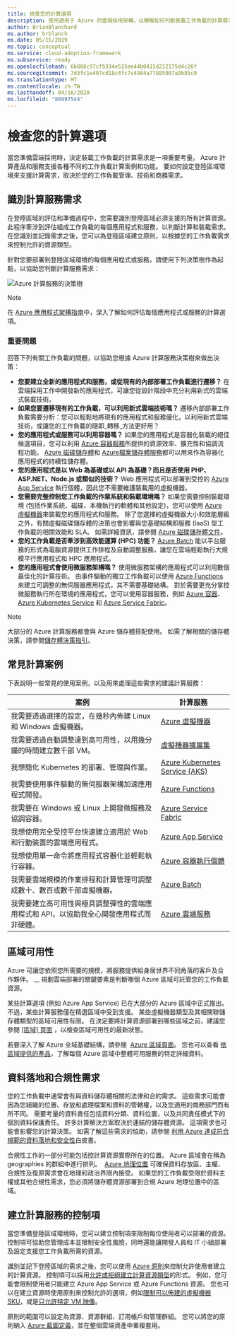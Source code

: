 ```yaml
---
title: 檢查您的計算選項
description: 使用適用于 Azure 的雲端採用架構，以瞭解如何判斷裝載工作負載的計算需求。
author: BrianBlanchard
ms.author: brblanch
ms.date: 05/15/2019
ms.topic: conceptual
ms.service: cloud-adoption-framework
ms.subservice: ready
ms.openlocfilehash: 6b868c97cf5334e515ee44b0415d212175d4c26f
ms.sourcegitcommit: 7d3fc1e407cd18c4fc7c4964a77885907a9b85c0
ms.translationtype: MT
ms.contentlocale: zh-TW
ms.lasthandoff: 04/16/2020
ms.locfileid: "80997544"
---
```

# <a name="review-your-compute-options"></a>檢查您的計算選項

當您準備雲端採用時，決定裝載工作負載的計算需求是一項重要考量。 Azure 計算產品和服務支援各種不同的工作負載計算案例和功能。 要如何設定登陸區域環境來支援計算需求，取決於您的工作負載管理、技術和商務需求。

## <a name="identify-compute-services-requirements"></a>識別計算服務需求

在登陸區域的評估和準備過程中，您需要識別登陸區域必須支援的所有計算資源。 此程序牽涉到評估組成工作負載的每個應用程式和服務，以判斷計算和裝載需求。 在您識別並記錄需求之後，您可以為登陸區域建立原則，以根據您的工作負載需求來控制允許的資源類型。

針對您要部署到登陸區域環境的每個應用程式或服務，請使用下列決策樹作為起點，以協助您判斷計算服務需求：

![Azure 計算服務的決策樹](../../_images/ready/compute-decision-tree.png)

> [!NOTE]
> 在 [Azure 應用程式架構指南](https://docs.microsoft.com/azure/architecture/guide/technology-choices/compute-decision-tree)中，深入了解如何評估每個應用程式或服務的計算選項。

### <a name="key-questions"></a>重要問題

回答下列有關工作負載的問題，以協助您根據 Azure 計算服務決策樹來做出決策：

- **您要建立全新的應用程式和服務，或從現有的內部部署工作負載進行遷移？** 在雲端採用工作中開發新的應用程式，可讓您從設計階段中充分利用新式的雲端式裝載技術。
- **如果您要遷移現有的工作負載，可以利用新式雲端技術嗎？** 遷移內部部署工作負載需要分析：您可以輕鬆地將現有的應用程式和服務優化，以利用新式雲端技術，或讓您的工作負載的隨即_轉移_方法更好用？
- **您的應用程式或服務可以利用容器嗎？** 如果您的應用程式是容器化裝載的絕佳候選項目，您可以利用 [Azure 容器服務](https://azure.microsoft.com/product-categories/containers)所提供的資源效率、擴充性和協調流程功能。 [Azure 磁碟儲存體](https://docs.microsoft.com/azure/virtual-machines/windows/managed-disks-overview)和 [Azure檔案儲存體服務](https://docs.microsoft.com/azure/storage/files/storage-files-introduction)都可以用來作為容器化應用程式的持續性儲存體。
- **您的應用程式是以 Web 為基礎或以 API 為基礎？而且是否使用 PHP、ASP.NET、Node.js 或類似的技術？** Web 應用程式可以部署到受控的 [Azure App Service](https://docs.microsoft.com/azure/app-service/overview) 執行個體，因此您不需要維護裝載用的虛擬機器。
- **您需要完整控制您工作負載的作業系統和裝載環境嗎？** 如果您需要控制裝載環境 (包括作業系統、磁碟、本機執行的軟體和其他設定)，您可以使用 [Azure 虛擬機器](https://azure.microsoft.com/services/virtual-machines)來裝載您的應用程式和服務。 除了您選擇的虛擬機器大小和效能層級之外，有關虛擬磁碟儲存體的決策也會影響與您基礎結構即服務 (IaaS) 型工作負載的相關效能和 SLA。 如需詳細資訊，請參閱 [Azure 磁碟儲存體文件](https://docs.microsoft.com/azure/virtual-machines/windows/managed-disks-overview)。
- **您的工作負載是否牽涉到高效能運算 (HPC) 功能？** [Azure Batch](https://docs.microsoft.com/azure/batch/batch-technical-overview) 能以平台服務的形式為電腦資源提供工作排程及自動調整服務，讓您在雲端輕鬆執行大規模平行應用程式和 HPC 應用程式。
- **您的應用程式會使用微服務架構嗎？** 使用微服務架構的應用程式可以利用數個最佳化的計算技術。 由事件驅動的獨立工作負載可以使用 [Azure Functions](https://docs.microsoft.com/azure/azure-functions/functions-overview) 來建立可調整的無伺服器應用程式，其不需要基礎結構。 對於需要更充分掌控微服務執行所在環境的應用程式，您可以使用容器服務，例如 [Azure 容器](https://docs.microsoft.com/azure/container-instances/container-instances-overview)、[Azure Kubernetes Service](https://docs.microsoft.com/azure/aks/intro-kubernetes) 和 [Azure Service Fabric](https://docs.microsoft.com/azure/service-fabric/service-fabric-overview)。

> [!NOTE]
> 大部分的 Azure 計算服務都會與 Azure 儲存體搭配使用。 如需了解相關的儲存體決策，請參閱[儲存體決策指引](./storage-options.md)。

## <a name="common-compute-scenarios"></a>常見計算案例

下表說明一些常見的使用案例，以及用來處理這些需求的建議計算服務：

| **案例** | **計算服務** |
| --- | --- |
| 我需要透過選擇的設定，在幾秒內佈建 Linux 和 Windows 虛擬機器。 | [Azure 虛擬機器](https://azure.microsoft.com/services/virtual-machines) |
| 我需要透過自動調整達到高可用性，以用幾分鐘的時間建立數千部 VM。 | [虛擬機器擴展集](https://azure.microsoft.com/services/virtual-machine-scale-sets) |
| 我想簡化 Kubernetes 的部署、管理與作業。 | [Azure Kubernetes Service (AKS)](https://azure.microsoft.com/services/kubernetes-service) |
| 我需要使用事件驅動的無伺服器架構加速應用程式開發。 | [Azure Functions](https://azure.microsoft.com/services/functions) |
| 我需要在 Windows 或 Linux 上開發微服務及協調容器。 | [Azure Service Fabric](https://azure.microsoft.com/services/service-fabric) |
| 我想使用完全受控平台快速建立適用於 Web 和行動裝置的雲端應用程式。 | [Azure App Service](https://azure.microsoft.com/services/app-service) |
| 我想使用單一命令將應用程式容器化並輕鬆執行容器。 | [Azure 容器執行個體](https://azure.microsoft.com/services/container-instances) |
| 我需要雲端規模的作業排程和計算管理可調整成數十、數百或數千部虛擬機器。 | [Azure Batch](https://azure.microsoft.com/services/batch) |
| 我需要建立高可用性與極具調整彈性的雲端應用程式和 API，以協助我全心開發應用程式而非硬體。 | [Azure 雲端服務](https://azure.microsoft.com/services/cloud-services) |

## <a name="regional-availability"></a>區域可用性

Azure 可讓您依照您所需要的規模，將服務提供給身居世界不同角落的客戶及合作夥伴。 __ 規劃雲端部署的關鍵要素是判斷哪個 Azure 區域可託管您的工作負載資源。

某些計算選項 (例如 Azure App Service) 已在大部分的 Azure 區域中正式推出。 不過，某些計算服務僅在精選區域中受到支援。 某些虛擬機器類型及其相關聯儲存體類型的區域可用性有限。 在決定要將計算資源部署到哪些區域之前，建議您參閱 [[區域] 頁面](https://azure.microsoft.com/global-infrastructure/services/?regions=all&products=azure-vmware-cloudsimple,cloud-services,batch,container-instances,app-service,service-fabric,functions,kubernetes-service,virtual-machine-scale-sets,virtual-machines) ，以檢查區域可用性的最新狀態。

若要深入了解 Azure 全域基礎結構，請參閱  [Azure 區域頁面](https://azure.microsoft.com/global-infrastructure/regions)。 您也可以查看 [依區域提供的產品](https://azure.microsoft.com/global-infrastructure/services/?regions=all&products=all)，了解每個 Azure 區域中整體可用服務的特定詳細資料。

## <a name="data-residency-and-compliance-requirements"></a>資料落地和合規性需求

您的工作負載中通常會有與資料儲存體相關的法律和合約需求。 這些需求可能會因為您組織的位置、存放和處理檔案和資料的管轄權，以及您適用的商務部門而有所不同。 需要考量的資料責任包括資料分類、資料位置，以及共同責任模式下的個別資料保護責任。 許多計算解決方案取決於連結的儲存體資源。 這項需求也可能會影響您的計算決策。 如需了解這些需求的協助，請參閱 [利用 Azure 達成符合規範的資料落地和安全性](https://azure.microsoft.com/resources/achieving-compliant-data-residency-and-security-with-azure)白皮書。

合規性工作的一部分可能包括控計算資源實際所在的位置。 Azure 區域會在稱為 geographies 的群組中進行排列。  [Azure 地理位置](https://azure.microsoft.com/global-infrastructure/geographies) 可確保資料存放區、主權、合規性及復原需求會在地理和政治界限內接受。 如果您的工作負載受限於資料主權或其他合規性需求，您必須將儲存體資源部署到合規 Azure 地理位置中的區域。

## <a name="establish-controls-for-compute-services"></a>建立計算服務的控制項

當您準備登陸區域環境時，您可以建立控制項來限制每位使用者可以部署的資源。 控制項可協助您管理成本並限制安全性風險，同時還能讓開發人員和 IT 小組部署及設定支援您工作負載所需的資源。

識別並記下登陸區域的需求之後，您可以使用 [Azure 原則](https://docs.microsoft.com/azure/governance/policy/overview)來控制允許使用者建立的計算資源。 控制項可以採用[允許或拒絕建立計算資源類型](https://docs.microsoft.com/azure/governance/policy/samples/allowed-resource-types)的形式。 例如，您可能會限制使用者只能建立 Azure App Service 或 Azure Functions 資源。 您也可以在建立資源時使用原則來控制允許的選項，例如[限制可以佈建的虛擬機器 SKU](https://docs.microsoft.com/azure/governance/policy/samples/allowed-skus-storage)，或是[只允許特定 VM 映像](https://docs.microsoft.com/azure/governance/policy/samples/allowed-custom-images)。

原則的範圍可以設定為資源、資源群組、訂用帳戶和管理群組。 您可以將您的原則納入 [Azure 藍圖定義](https://docs.microsoft.com/azure/governance/blueprints/overview)，並在整個雲端資產中重複套用。
